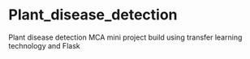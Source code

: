 # Plant_disease_detection
Plant disease detection MCA mini project build using transfer learning technology and Flask
